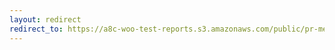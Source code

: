```yaml
---
layout: redirect
redirect_to: https://a8c-woo-test-reports.s3.amazonaws.com/public/pr-merge/45608/e2e/index.html
---
```

